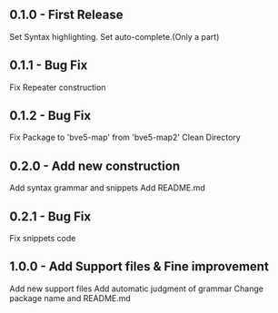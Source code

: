 ## 0.1.0 - First Release
  Set Syntax highlighting.
  Set auto-complete.(Only a part)
## 0.1.1 - Bug Fix
  Fix Repeater construction
## 0.1.2 - Bug Fix
  Fix Package to 'bve5-map' from 'bve5-map2'
  Clean Directory
## 0.2.0 - Add new construction
  Add syntax grammar and snippets
  Add README.md
## 0.2.1 - Bug Fix
  Fix snippets code
## 1.0.0 - Add Support files & Fine improvement
  Add new support files
  Add automatic judgment of grammar
  Change package name and README.md
